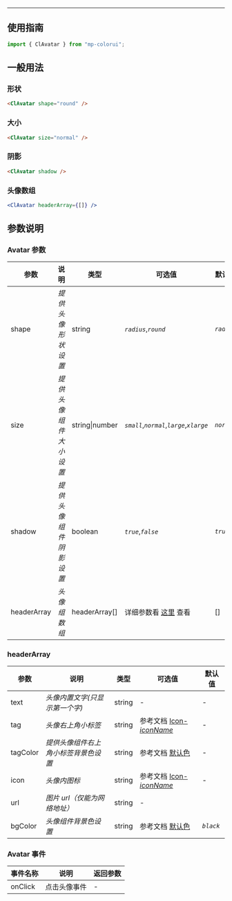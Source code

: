 ---

## 使用指南

```js
import { ClAvatar } from "mp-colorui";
```

## 一般用法

### 形状

```html
<ClAvatar shape="round" />
```

### 大小

```html
<ClAvatar size="normal" />
```

### 阴影

```html
<ClAvatar shadow />
```

### 头像数组

```jsx
<ClAvatar headerArray={[]} />
```

## 参数说明

### Avatar 参数

| 参数        | 说明                   | 类型           | 可选值                                              | 默认值     |
| ----------- | ---------------------- | -------------- | --------------------------------------------------- | ---------- |
| shape       | _提供头像形状设置_     | string         | _`radius`_,_`round`_                                | _`radius`_ |
| size        | _提供头像组件大小设置_ | string\|number | _`small`_,_`normal`_,_`large`_,_`xlarge`_           | _`normal`_ |
| shadow      | _提供头像组件阴影设置_ | boolean        | _`true`_,_`false`_                                  | _`true`_   |
| headerArray | _头像组数组_           | headerArray[]  | 详细参数看 [这里](/view/avatar?id=headerarray) 查看 | []         |

### headerArray

| 参数     | 说明                                 | 类型   | 可选值                                             | 默认值    |
| -------- | ------------------------------------ | ------ | -------------------------------------------------- | --------- |
| text     | _头像内置文字(只显示第一个字)_       | string | -                                                  | -         |
| tag      | _头像右上角小标签_                   | string | 参考文档 [Icon-_iconName_](/base/icon?id=iconname) | -         |
| tagColor | _提供头像组件右上角小标签背景色设置_ | string | 参考文档 [默认色](/home/color)                     | -         |
| icon     | _头像内图标_                         | string | 参考文档 [Icon-_iconName_](/base/icon?id=iconname) | -         |
| url      | _图片 url（仅能为网络地址）_         | string | -                                                  |           |
| bgColor  | _头像组件背景色设置_                 | string | 参考文档 [默认色](/home/color)                     | _`black`_ |

### Avatar 事件

| 事件名称 | 说明         | 返回参数 |
| -------- | ------------ | -------- |
| onClick  | 点击头像事件 | -        |

<FloatPhone url="https://yinliangdream.github.io/mp-colorui-h5-demo/#/pages/components/avatar/index" />
